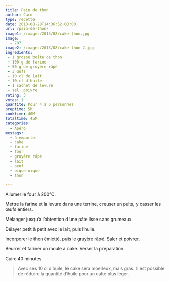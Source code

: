 ```yaml
---
title: Pain de thon
author: Caro
type: recette
date: 2013-08-28T14:36:52+00:00
url: /pain-de-thon/
image1: /images/2013/08/cake-thon.jpg
image:
  - 707
image2: /images/2013/08/cake-thon-2.jpg
ingredients:
 - 1 grosse boîte de thon
 - 100 g de farine
 - 50 g de gruyère râpé
 - 3 œufs
 - 10 cl de lait
 - 10 cl d'huile
 - 1 sachet de levure
 - sel, poivre
rating: 3
votes: 1
quantite: Pour 4 à 6 personnes
preptime: 5M
cooktime: 40M
totaltime: 45M
categories:
  - Apéro
mestags:
  - à emporter
  - cake
  - farine
  - four
  - gruyère râpé
  - lait
  - oeuf
  - pique-nique
  - thon

---
```

Allumer le four à 200°C.

Mettre la farine et la levure dans une terrine, creuser un puits, y casser les œufs entiers.

Mélanger jusqu&rsquo;à l&rsquo;obtention d&rsquo;une pâte lisse sans grumeaux.

Délayer petit à petit avec le lait, puis l&rsquo;huile.

Incorporer le thon émietté, puis le gruyère râpé. Saler et poivrer.

Beurrer et fariner un moule à cake. Verser la préparation.

Cuire 40 minutes.

> Avec ses 10 cl d&rsquo;huile, le cake sera moelleux, mais gras. Il est possible de réduire la quantité d&rsquo;huile pour un cake plus léger.
